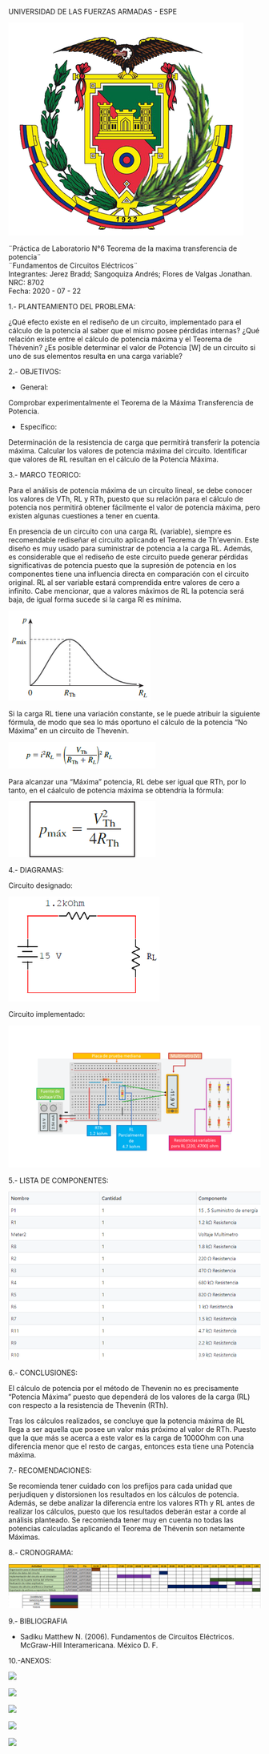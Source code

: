 UNIVERSIDAD DE LAS FUERZAS ARMADAS - ESPE

![](https://github.com/BraddJCJ/Informe5_Jerez_Sangoquiza_Zambrano/blob/master/img/Logo_ESPE.png)

¨Práctica de Laboratorio N°6 Teorema de la maxima transferencia de potencia¨  
¨Fundamentos de Circuitos Eléctricos¨  
Integrantes: Jerez Bradd; Sangoquiza Andrés; Flores de Valgas Jonathan.  
NRC: 8702   
Fecha: 2020 - 07 - 22  

1.- PLANTEAMIENTO DEL PROBLEMA: 

¿Qué efecto existe en el rediseño de un circuito, implementado para el cálculo de la potencia al saber que el mismo posee pérdidas internas? ¿Qué relación existe entre el cálculo de potencia máxima y el Teorema de Thévenin? ¿Es posible determinar el valor de Potencia [W] de un circuito si uno de sus elementos resulta en una carga variable?


2.- OBJETIVOS:

* General: 

Comprobar experimentalmente el Teorema de la Máxima Transferencia de Potencia.

* Específico:

Determinación de la resistencia de carga que permitirá transferir la potencia máxima.
Calcular los valores de potencia máxima del circuito.
Identificar que valores de RL resultan en el cálculo de la Potencia Máxima.


3.- MARCO TEORICO:

Para el análisis de potencia máxima de un circuito lineal, se debe conocer los valores de VTh, RL y RTh, puesto que su relación para el cálculo de potencia nos permitirá obtener fácilmente el valor de potencia máxima, pero existen algunas cuestiones a tener en cuenta.

En presencia de un circuito con una carga RL (variable), siempre es recomendable rediseñar el circuito aplicando el Teorema de Th\'evenin. Este diseño es muy usado para suministrar de potencia a la carga RL. Además, es considerable que el rediseño de este circuito puede generar pérdidas significativas de potencia puesto que la supresión de potencia en los componentes tiene una influencia directa en comparación con el circuito original. RL al ser variable estará comprendida entre valores de cero a infinito. Cabe mencionar, que a valores máximos de RL la potencia será baja, de igual forma sucede si la carga Rl es mínima.

![](https://github.com/JonathanFloresDeValgas/InformeN6_FloresDeValgas_Jerez_Sangoquiza/blob/master/img/Sadiku%203%20Ed.pdf%20-%20Adobe%20Acrobat%20Reader%20DC%2021_07_2020%2022_35_34.png)

Si la carga RL tiene una variación constante, se le puede atribuir la siguiente fórmula, de modo que sea lo más oportuno el cálculo de la potencia “No Máxima” en un circuito de Thevenin.

![](https://github.com/JonathanFloresDeValgas/InformeN6_FloresDeValgas_Jerez_Sangoquiza/blob/master/img/Sadiku%203%20Ed.pdf%20-%20Adobe%20Acrobat%20Reader%20DC%2021_07_2020%2020_43_44.png)

Para alcanzar una “Máxima” potencia, RL debe ser igual que RTh, por lo tanto, en el cáalculo de potencia máxima se obtendría la fórmula: 

![](https://github.com/JonathanFloresDeValgas/InformeN6_FloresDeValgas_Jerez_Sangoquiza/blob/master/img/Sadiku%203%20Ed.pdf%20-%20Adobe%20Acrobat%20Reader%20DC%2021_07_2020%2021_01_26.png)

4.- DIAGRAMAS:

Circuito designado:

![](https://github.com/JonathanFloresDeValgas/InformeN6_FloresDeValgas_Jerez_Sangoquiza/blob/master/img/CN6.PNG)

Circuito implementado:

![](https://github.com/JonathanFloresDeValgas/InformeN6_FloresDeValgas_Jerez_Sangoquiza/blob/master/img/DiagramaN6.png)

5.- LISTA DE COMPONENTES:

![](https://github.com/JonathanFloresDeValgas/InformeN6_FloresDeValgas_Jerez_Sangoquiza/blob/master/img/Comp.PNG)
 
6.- CONCLUSIONES:

El cálculo de potencia por el método de Thevenin no es precisamente “Potencia Máxima” puesto que dependerá de los valores de la carga (RL) con respecto a la resistencia de Thevenin (RTh). 

Tras los cálculos realizados, se concluye que la potencia máxima de RL llega a ser aquella que posee un valor más próximo al valor de RTh. Puesto que la que más se acerca a este valor es la carga de 1000Ohm con una diferencia menor que el resto de cargas, entonces esta tiene una Potencia máxima.


7.- RECOMENDACIONES:

Se recomienda tener cuidado con los prefijos para cada unidad que perjudiquen y distorsionen los resultados en los cálculos de potencia. Además, se debe analizar la diferencia entre los valores RTh y RL antes de realizar los cálculos, puesto que los resultados deberán estar a corde al análisis planteado. Se recomienda tener muy en cuenta no todas las potencias calculadas aplicando el Teorema de Thévenin son netamente Máximas.

8.- CRONOGRAMA:

![](https://github.com/JonathanFloresDeValgas/InformeN6_FloresDeValgas_Jerez_Sangoquiza/blob/master/img/Cronograma.0.png)

9.- BIBLIOGRAFIA
 
 - Sadiku Matthew N. (2006). Fundamentos de Circuitos Eléctricos. McGraw-Hill Interamericana. México D. F.


 10.-ANEXOS:
 
 ![](https://github.com/JonathanFloresDeValgas/InformeN6_FloresDeValgas_Jerez_Sangoquiza/blob/master/Hojas%20T%C3%A9cnicas/Analisis%20de%20Resultados2.png)
 
 ![](https://github.com/JonathanFloresDeValgas/InformeN6_FloresDeValgas_Jerez_Sangoquiza/blob/master/Hojas%20T%C3%A9cnicas/Analisis%20de%20Resultados3.png)
 
 ![](https://github.com/JonathanFloresDeValgas/InformeN6_FloresDeValgas_Jerez_Sangoquiza/blob/master/Hojas%20T%C3%A9cnicas/Analisis%20de%20Resultados%204.png)
 
 ![](https://github.com/JonathanFloresDeValgas/InformeN6_FloresDeValgas_Jerez_Sangoquiza/blob/master/Hojas%20T%C3%A9cnicas/Analisis%20de%20Resultados5.png)
 
 ![](https://github.com/JonathanFloresDeValgas/InformeN6_FloresDeValgas_Jerez_Sangoquiza/blob/master/Hojas%20T%C3%A9cnicas/Analisis%20de%20Resultados6.png)
 
